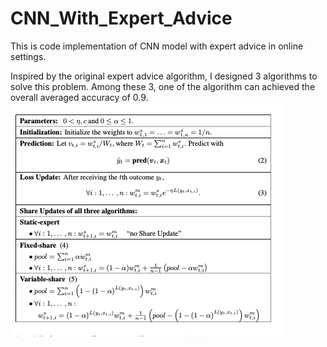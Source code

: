 # CNN_With_Expert_Advice

This is code implementation of CNN model with expert advice in online settings.

Inspired by the original expert advice algorithm, I designed 3 algorithms to solve this problem. Among these 3, one of the algorithm can achieved the overall averaged accuracy of 0.9.
![GitHub Logo](/images/original_expert_advice_algorithm.png)